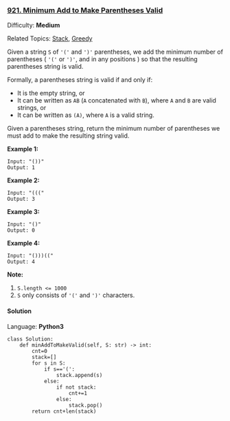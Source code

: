 ### [921\. Minimum Add to Make Parentheses Valid](https://leetcode.com/problems/minimum-add-to-make-parentheses-valid/)

Difficulty: **Medium**  

Related Topics: [Stack](https://leetcode.com/tag/stack/), [Greedy](https://leetcode.com/tag/greedy/)


Given a string `S` of `'('` and `')'` parentheses, we add the minimum number of parentheses ( `'('` or `')'`, and in any positions ) so that the resulting parentheses string is valid.

Formally, a parentheses string is valid if and only if:

*   It is the empty string, or
*   It can be written as `AB` (`A` concatenated with `B`), where `A` and `B` are valid strings, or
*   It can be written as `(A)`, where `A` is a valid string.

Given a parentheses string, return the minimum number of parentheses we must add to make the resulting string valid.

**Example 1:**

```
Input: "())"
Output: 1
```


**Example 2:**

```
Input: "((("
Output: 3
```


**Example 3:**

```
Input: "()"
Output: 0
```


**Example 4:**

```
Input: "()))(("
Output: 4
```


**Note:**

1.  `S.length <= 1000`
2.  `S` only consists of `'('` and `')'` characters.


#### Solution

Language: **Python3**

```python3
class Solution:
    def minAddToMakeValid(self, S: str) -> int:
        cnt=0
        stack=[]
        for s in S:
            if s=='(':
                stack.append(s)
            else:
                if not stack:
                    cnt+=1
                else:
                    stack.pop()
        return cnt+len(stack)
```